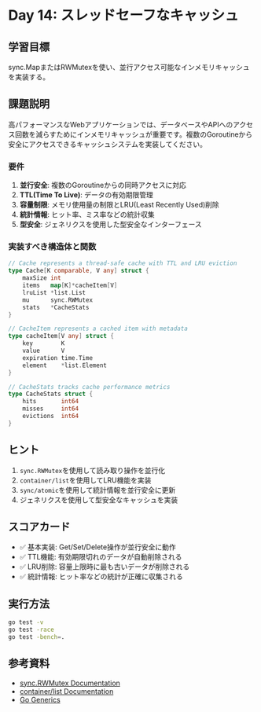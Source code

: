 # Day 14: スレッドセーフなキャッシュ

## 学習目標
sync.MapまたはRWMutexを使い、並行アクセス可能なインメモリキャッシュを実装する。

## 課題説明

高パフォーマンスなWebアプリケーションでは、データベースやAPIへのアクセス回数を減らすためにインメモリキャッシュが重要です。複数のGoroutineから安全にアクセスできるキャッシュシステムを実装してください。

### 要件

1. **並行安全**: 複数のGoroutineからの同時アクセスに対応
2. **TTL(Time To Live)**: データの有効期限管理
3. **容量制限**: メモリ使用量の制限とLRU(Least Recently Used)削除
4. **統計情報**: ヒット率、ミス率などの統計収集
5. **型安全**: ジェネリクスを使用した型安全なインターフェース

### 実装すべき構造体と関数

```go
// Cache represents a thread-safe cache with TTL and LRU eviction
type Cache[K comparable, V any] struct {
    maxSize int
    items   map[K]*cacheItem[V]
    lruList *list.List
    mu      sync.RWMutex
    stats   *CacheStats
}

// CacheItem represents a cached item with metadata
type cacheItem[V any] struct {
    key        K
    value      V
    expiration time.Time
    element    *list.Element
}

// CacheStats tracks cache performance metrics
type CacheStats struct {
    hits       int64
    misses     int64
    evictions  int64
}
```

## ヒント

1. `sync.RWMutex`を使用して読み取り操作を並行化
2. `container/list`を使用してLRU機能を実装
3. `sync/atomic`を使用して統計情報を並行安全に更新
4. ジェネリクスを使用して型安全なキャッシュを実装

## スコアカード

- ✅ 基本実装: Get/Set/Delete操作が並行安全に動作
- ✅ TTL機能: 有効期限切れのデータが自動削除される
- ✅ LRU削除: 容量上限時に最も古いデータが削除される
- ✅ 統計情報: ヒット率などの統計が正確に収集される

## 実行方法

```bash
go test -v
go test -race
go test -bench=.
```

## 参考資料

- [sync.RWMutex Documentation](https://pkg.go.dev/sync#RWMutex)
- [container/list Documentation](https://pkg.go.dev/container/list)
- [Go Generics](https://go.dev/doc/tutorial/generics)